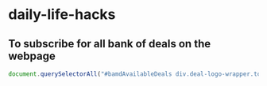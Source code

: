 # daily-life-hacks

## To subscribe for all bank of deals on the webpage
```js
document.querySelectorAll("#bamdAvailableDeals div.deal-logo-wrapper.top > a").forEach(function (item, index) {item.click()});
```
